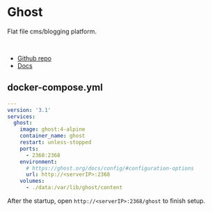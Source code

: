 # Ghost
Flat file cms/blogging platform.

<br>

- [Github repo](https://github.com/TryGhost/Ghost)
- [Docs](https://ghost.org/docs/install/docker/)


## docker-compose.yml
```yml
---
version: '3.1'
services:
  ghost:
    image: ghost:4-alpine
    container_name: ghost
    restart: unless-stopped
    ports:
      - 2368:2368
    environment:
      # https://ghost.org/docs/config/#configuration-options
      url: http://<serverIP>:2368
    volumes:
      - ./data:/var/lib/ghost/content
```

After the startup, open `http://<serverIP>:2368/ghost` to finish setup.

